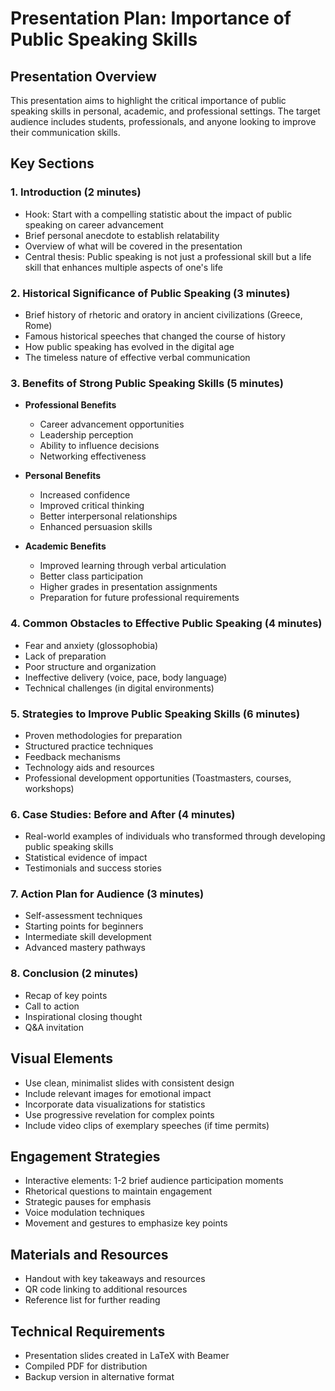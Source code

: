 # Presentation Plan: Importance of Public Speaking Skills

## Presentation Overview
This presentation aims to highlight the critical importance of public speaking skills in personal, academic, and professional settings. The target audience includes students, professionals, and anyone looking to improve their communication skills.

## Key Sections

### 1. Introduction (2 minutes)
- Hook: Start with a compelling statistic about the impact of public speaking on career advancement
- Brief personal anecdote to establish relatability
- Overview of what will be covered in the presentation
- Central thesis: Public speaking is not just a professional skill but a life skill that enhances multiple aspects of one's life

### 2. Historical Significance of Public Speaking (3 minutes)
- Brief history of rhetoric and oratory in ancient civilizations (Greece, Rome)
- Famous historical speeches that changed the course of history
- How public speaking has evolved in the digital age
- The timeless nature of effective verbal communication

### 3. Benefits of Strong Public Speaking Skills (5 minutes)
- **Professional Benefits**
  - Career advancement opportunities
  - Leadership perception
  - Ability to influence decisions
  - Networking effectiveness
  
- **Personal Benefits**
  - Increased confidence
  - Improved critical thinking
  - Better interpersonal relationships
  - Enhanced persuasion skills

- **Academic Benefits**
  - Improved learning through verbal articulation
  - Better class participation
  - Higher grades in presentation assignments
  - Preparation for future professional requirements

### 4. Common Obstacles to Effective Public Speaking (4 minutes)
- Fear and anxiety (glossophobia)
- Lack of preparation
- Poor structure and organization
- Ineffective delivery (voice, pace, body language)
- Technical challenges (in digital environments)

### 5. Strategies to Improve Public Speaking Skills (6 minutes)
- Proven methodologies for preparation
- Structured practice techniques
- Feedback mechanisms
- Technology aids and resources
- Professional development opportunities (Toastmasters, courses, workshops)

### 6. Case Studies: Before and After (4 minutes)
- Real-world examples of individuals who transformed through developing public speaking skills
- Statistical evidence of impact
- Testimonials and success stories

### 7. Action Plan for Audience (3 minutes)
- Self-assessment techniques
- Starting points for beginners
- Intermediate skill development
- Advanced mastery pathways

### 8. Conclusion (2 minutes)
- Recap of key points
- Call to action
- Inspirational closing thought
- Q&A invitation

## Visual Elements
- Use clean, minimalist slides with consistent design
- Include relevant images for emotional impact
- Incorporate data visualizations for statistics
- Use progressive revelation for complex points
- Include video clips of exemplary speeches (if time permits)

## Engagement Strategies
- Interactive elements: 1-2 brief audience participation moments
- Rhetorical questions to maintain engagement
- Strategic pauses for emphasis
- Voice modulation techniques
- Movement and gestures to emphasize key points

## Materials and Resources
- Handout with key takeaways and resources
- QR code linking to additional resources
- Reference list for further reading

## Technical Requirements
- Presentation slides created in LaTeX with Beamer
- Compiled PDF for distribution
- Backup version in alternative format